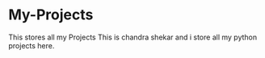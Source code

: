 # My-Projects
This stores all my Projects
This is chandra shekar and i store all my python projects here.